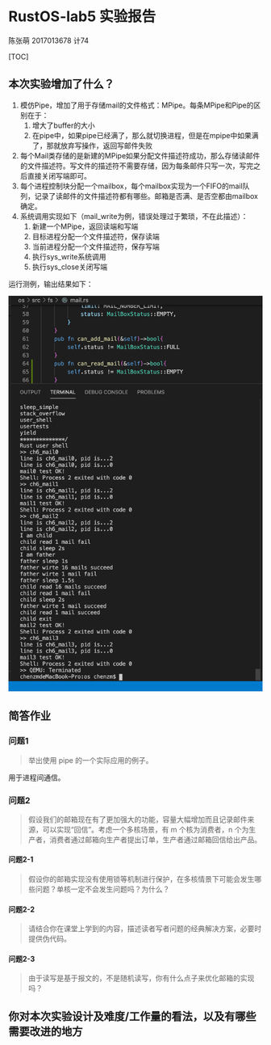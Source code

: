 # RustOS-lab5 实验报告

陈张萌 2017013678 计74

[TOC]

## 本次实验增加了什么？

1. 模仿Pipe，增加了用于存储mail的文件格式：MPipe。每条MPipe和Pipe的区别在于：
   1. 增大了buffer的大小
   2. 在pipe中，如果pipe已经满了，那么就切换进程，但是在mpipe中如果满了，那就放弃写操作，返回写邮件失败
2. 每个Mail类存储的是新建的MPipe如果分配文件描述符成功，那么存储读邮件的文件描述符。写文件的描述符不需要存储，因为每条邮件只写一次，写完之后直接关闭写端即可。
3. 每个进程控制块分配一个mailbox，每个mailbox实现为一个FIFO的mail队列，记录了读邮件的文件描述符都有哪些。邮箱是否满、是否空都由mailbox确定。
4. 系统调用实现如下（mail_write为例，错误处理过于繁琐，不在此描述）：
   1. 新建一个MPipe，返回读端和写端
   2. 目标进程分配一个文件描述符，保存读端
   3. 当前进程分配一个文件描述符，保存写端
   4. 执行sys_write系统调用
   5. 执行sys_close关闭写端

运行测例，输出结果如下：

![](./lab6/result.png)

## 简答作业

### 问题1

> 举出使用 pipe 的一个实际应用的例子。

用于进程间通信。

### 问题2

> 假设我们的邮箱现在有了更加强大的功能，容量大幅增加而且记录邮件来源，可以实现“回信”。考虑一个多核场景，有 m 个核为消费者，n 个为生产者，消费者通过邮箱向生产者提出订单，生产者通过邮箱回信给出产品。

#### 问题2-1

> 假设你的邮箱实现没有使用锁等机制进行保护，在多核情景下可能会发生哪些问题？单核一定不会发生问题吗？为什么？



#### 问题2-2

> 请结合你在课堂上学到的内容，描述读者写者问题的经典解决方案，必要时提供伪代码。



#### 问题2-3

> 由于读写是基于报文的，不是随机读写，你有什么点子来优化邮箱的实现吗？





## 你对本次实验设计及难度/工作量的看法，以及有哪些需要改进的地方

